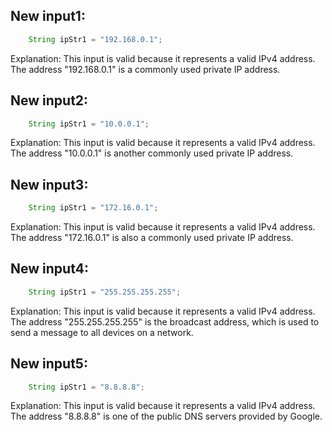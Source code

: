 ## New input1:
```java
    String ipStr1 = "192.168.0.1";
```
Explanation: This input is valid because it represents a valid IPv4 address. The address "192.168.0.1" is a commonly used private IP address.

## New input2:
```java
    String ipStr1 = "10.0.0.1";
```
Explanation: This input is valid because it represents a valid IPv4 address. The address "10.0.0.1" is another commonly used private IP address.

## New input3:
```java
    String ipStr1 = "172.16.0.1";
```
Explanation: This input is valid because it represents a valid IPv4 address. The address "172.16.0.1" is also a commonly used private IP address.

## New input4:
```java
    String ipStr1 = "255.255.255.255";
```
Explanation: This input is valid because it represents a valid IPv4 address. The address "255.255.255.255" is the broadcast address, which is used to send a message to all devices on a network.

## New input5:
```java
    String ipStr1 = "8.8.8.8";
```
Explanation: This input is valid because it represents a valid IPv4 address. The address "8.8.8.8" is one of the public DNS servers provided by Google.